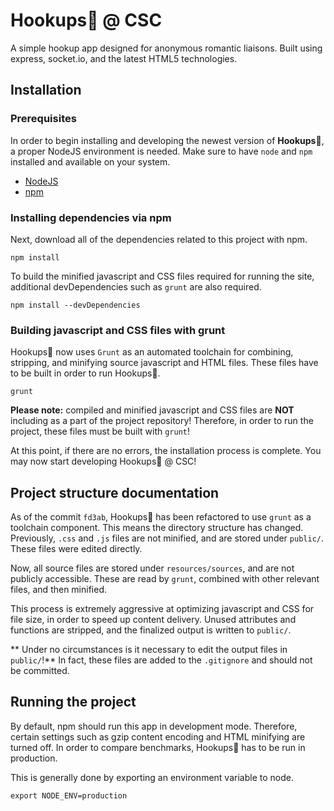 # Hookups💋 @ CSC
A simple hookup app designed for anonymous romantic liaisons. Built using
express, socket.io, and the latest HTML5 technologies.

## Installation
### Prerequisites
In order to begin installing and developing the newest version of **Hookups💋**,
a proper NodeJS environment is needed. Make sure to have `node` and `npm`
installed and available on your system.

* [NodeJS](https://nodejs.org/)
* [npm](https://www.npmjs.com/)

### Installing dependencies via npm
Next, download all of the dependencies related to this project with npm.

```
npm install
```

To build the minified javascript and CSS files required for running the site,
additional devDependencies such as `grunt` are also required.

```
npm install --devDependencies
```

### Building javascript and CSS files with grunt
Hookups💋 now uses `Grunt` as an automated toolchain for combining, stripping,
and minifying source javascript and HTML files. These files have to be built in
order to run Hookups💋.

```
grunt
```

**Please note:** compiled and minified javascript and CSS files are **NOT**
including as a part of the project repository! Therefore, in order to run the
project, these files must be built with `grunt`!

At this point, if there are no errors, the installation process is complete.
You may now start developing Hookups💋 @ CSC!

## Project structure documentation
As of the commit `fd3ab`, Hookups💋 has been refactored to use `grunt` as a
toolchain component. This means the directory structure has changed. Previously,
`.css` and `.js` files are not minified, and are stored under `public/`. These
files were edited directly.

Now, all source files are stored under `resources/sources`, and are not publicly
accessible. These are read by `grunt`, combined with other relevant files, and
then minified.

This process is extremely aggressive at optimizing javascript and CSS for file
size, in order to speed up content delivery. Unused attributes and functions are
stripped, and the finalized output is written to `public/`.

** Under no circumstances is it necessary to edit the output files in
`public/`!** In fact, these files are added to the `.gitignore` and should not
be committed. 

## Running the project
By default, npm should run this app in development mode. Therefore, certain
settings such as gzip content encoding and HTML minifying are turned off. In
order to compare benchmarks, Hookups💋 has to be run in production.

This is generally done by exporting an environment variable to node.

```
export NODE_ENV=production
```
